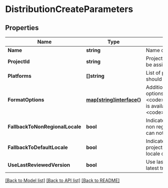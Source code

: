 # DistributionCreateParameters

## Properties

Name | Type | Description | Notes
------------ | ------------- | ------------- | -------------
**Name** | **string** | Name of the distribution | [optional] 
**ProjectId** | **string** | Project id the distribution should be assigned to. | [optional] 
**Platforms** | **[]string** | List of platforms the distribution should support. | [optional] 
**FormatOptions** | [**map[string]interface{}**](.md) | Additional formatting and render options. Only &lt;code&gt;enclose_in_cdata&lt;/code&gt; is available for platform &lt;code&gt;android&lt;/code&gt;. | [optional] 
**FallbackToNonRegionalLocale** | **bool** | Indicates whether to fallback to non regional locale when locale can not be found | [optional] 
**FallbackToDefaultLocale** | **bool** | Indicates whether to fallback to projects default locale when locale can not be found | [optional] 
**UseLastReviewedVersion** | **bool** | Use last reviewed instead of latest translation in a project | [optional] 

[[Back to Model list]](../README.md#documentation-for-models) [[Back to API list]](../README.md#documentation-for-api-endpoints) [[Back to README]](../README.md)


